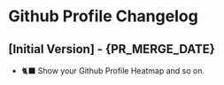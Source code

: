 # Github Profile Changelog

## [Initial Version] - {PR_MERGE_DATE}

- 🐈‍⬛ Show your Github Profile Heatmap and so on.
